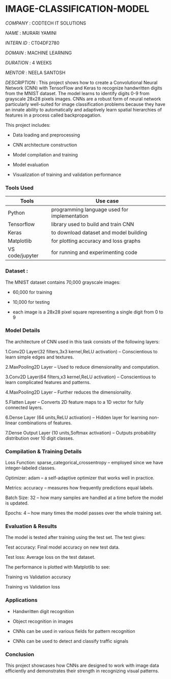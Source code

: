 # IMAGE-CLASSIFICATION-MODEL

*COMPANY* : CODTECH IT SOLUTIONS

*NAME* : MURARI YAMINI
 
*INTERN ID* : CT04DF2780

*DOMAIN* : MACHINE LEARNING

*DURATION* : 4 WEEKS

*MENTOR* : NEELA SANTOSH

*DESCRIPTION* : This project shows how to create a Convolutional Neural Network (CNN) with TensorFlow and Keras to recognize handwritten digits from the MNIST dataset. The model learns to identify digits 0-9 from grayscale 28x28 pixels images. CNNs are a robust form of neural network particularly well-suited for image classification problems because they have an innate ability to automatically and adaptively learn spatial hierarchies of features in a process called backpropagation.

This project includes:

- Data loading and preprocessing

- CNN architecture construction

- Model compilation and training

- Model evaluation

- Visualization of training and validation performance
  
### Tools  Used
| Tools   | Use case |
|-------------------|-------------|
| Python     | programming language used for implementation  |
|  Tensorflow    | library used to build and train CNN           |
|  Keras          | to download dataset and model building        |
|  Matplotlib     |  for plotting accuracy and loss graphs        |
|  VS code/jupyter | for running and experimenting code          |

### Dataset : 
The MNIST dataset contains 70,000 grayscale images:

- 60,000 for training

- 10,000 for testing
- each image is a 28x28 pixel square representing a single digit from 0 to 9

### Model Details
The architecture of CNN used in this task consists of the following layers:

1.Conv2D Layer(32 filters,3x3 kernel,ReLU activation) – Conscientious to learn simple edges and textures.

2.MaxPooling2D Layer – Used to reduce dimensionality and computation.

3.Conv2D Layer(64 filters,x3 kernel,ReLU activation) – Conscientious to learn complicated features and patterns. 

4.MaxPooling2D Layer – Further reduces the dimensionality.

5.Flatten Layer – Converts 2D feature maps to a 1D vector for fully connected layers.

6.Dense Layer (64 units,ReLU activation) – Hidden layer for learning non-linear combinations of features.

7.Dense Output Layer (10 units,Softmax activation) – Outputs probability distribution over 10 digit classes.

### Compilation & Training Details

Loss Function: sparse_categorical_crossentropy – employed since we have integer-labeled classes.

Optimizer: adam – a self-adaptive optimizer that works well in practice.

Metrics: accuracy – measures how frequently predictions equal labels.

Batch Size: 32 – how many samples are handled at a time before the model is updated.

Epochs: 4 – how many times the model passes over the whole training set.

### Evaluation & Results

The model is tested after training using the test set. The test gives:

Test accuracy: Final model accuracy on new test data.

Test loss: Average loss on the test dataset.

The performance is plotted with Matplotlib to see:

Training vs Validation accuracy

Training vs Validation loss

### Applications

- Handwritten digit recognition

- Object recognition in images

- CNNs can be used in various fields for pattern recognition

- CNNs can be used to detect and classify traffic signals

### Conclusion
This project showcases how CNNs are designed to work with image data efficiently and demonstrates their strength in recognizing visual patterns.

